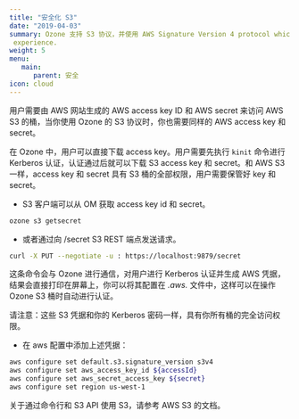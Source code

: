 ```yaml
---
title: "安全化 S3"
date: "2019-04-03"
summary: Ozone 支持 S3 协议，并使用 AWS Signature Version 4 protocol which allows a seamless S3
 experience.
weight: 5
menu:
   main:
      parent: 安全
icon: cloud
---
```

<!---
  Licensed to the Apache Software Foundation (ASF) under one or more
  contributor license agreements.  See the NOTICE file distributed with
  this work for additional information regarding copyright ownership.
  The ASF licenses this file to You under the Apache License, Version 2.0
  (the "License"); you may not use this file except in compliance with
  the License.  You may obtain a copy of the License at

      http://www.apache.org/licenses/LICENSE-2.0

  Unless required by applicable law or agreed to in writing, software
  distributed under the License is distributed on an "AS IS" BASIS,
  WITHOUT WARRANTIES OR CONDITIONS OF ANY KIND, either express or implied.
  See the License for the specific language governing permissions and
  limitations under the License.
-->

用户需要由 AWS 网站生成的 AWS access key ID 和 AWS secret 来访问 AWS S3 的桶，当你使用 Ozone 的 S3 协议时，你也需要同样的 AWS access key 和 secret。

在 Ozone 中，用户可以直接下载 access key。用户需要先执行 `kinit` 命令进行 Kerberos 认证，认证通过后就可以下载 S3 access key 和 secret。和 AWS S3 一样，access key 和 secret 具有 S3 桶的全部权限，用户需要保管好 key 和 secret。

* S3 客户端可以从 OM 获取 access key id 和 secret。

```bash
ozone s3 getsecret
```

* 或者通过向 /secret S3 REST 端点发送请求。

```bash
curl -X PUT --negotiate -u : https://localhost:9879/secret
```

这条命令会与 Ozone 进行通信，对用户进行 Kerberos 认证并生成 AWS 凭据，结果会直接打印在屏幕上，你可以将其配置在 _.aws._ 文件中，这样可以在操作 Ozone S3 桶时自动进行认证。

<div class="alert alert-danger" role="alert">
请注意：这些 S3 凭据和你的 Kerberos 密码一样，具有你所有桶的完全访问权限。 
</div>


* 在 aws 配置中添加上述凭据：

```bash
aws configure set default.s3.signature_version s3v4
aws configure set aws_access_key_id ${accessId}
aws configure set aws_secret_access_key ${secret}
aws configure set region us-west-1
```
关于通过命令行和 S3 API 使用 S3，请参考 AWS S3 的文档。
